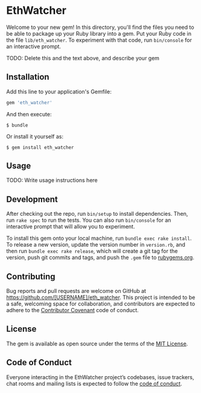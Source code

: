 # EthWatcher

Welcome to your new gem! In this directory, you'll find the files you need to be able to package up your Ruby library into a gem. Put your Ruby code in the file `lib/eth_watcher`. To experiment with that code, run `bin/console` for an interactive prompt.

TODO: Delete this and the text above, and describe your gem

## Installation

Add this line to your application's Gemfile:

```ruby
gem 'eth_watcher'
```

And then execute:

    $ bundle

Or install it yourself as:

    $ gem install eth_watcher

## Usage

TODO: Write usage instructions here

## Development

After checking out the repo, run `bin/setup` to install dependencies. Then, run `rake spec` to run the tests. You can also run `bin/console` for an interactive prompt that will allow you to experiment.

To install this gem onto your local machine, run `bundle exec rake install`. To release a new version, update the version number in `version.rb`, and then run `bundle exec rake release`, which will create a git tag for the version, push git commits and tags, and push the `.gem` file to [rubygems.org](https://rubygems.org).

## Contributing

Bug reports and pull requests are welcome on GitHub at https://github.com/[USERNAME]/eth_watcher. This project is intended to be a safe, welcoming space for collaboration, and contributors are expected to adhere to the [Contributor Covenant](http://contributor-covenant.org) code of conduct.

## License

The gem is available as open source under the terms of the [MIT License](http://opensource.org/licenses/MIT).

## Code of Conduct

Everyone interacting in the EthWatcher project’s codebases, issue trackers, chat rooms and mailing lists is expected to follow the [code of conduct](https://github.com/[USERNAME]/eth_watcher/blob/master/CODE_OF_CONDUCT.md).
